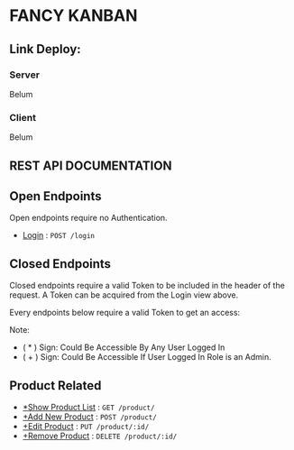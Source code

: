 # FANCY KANBAN

## Link Deploy:
### Server
  Belum
### Client
  Belum
## REST API DOCUMENTATION

## Open Endpoints

Open endpoints require no Authentication.

* [Login](./APIDocs/user/login.md) : `POST /login`

## Closed Endpoints

Closed endpoints require a valid Token to be included in the header of the
request. A Token can be acquired from the Login view above. 

Every endpoints below require a valid Token to get an access:

Note: 
* ( * ) Sign: Could Be Accessible By Any User Logged In
* ( + ) Sign: Could Be Accessible If User Logged In Role is an Admin. 

## Product Related

* [*Show Product List](./APIDocs/product/GetProduct.md) : `GET /product/`
* [+Add New Product](./APIDocs/product/AddProduct.md) : `POST /product/`
* [+Edit Product](./APIDocs/product/EditProduct.md) : `PUT /product/:id/`
* [+Remove Product](./APIDocs/product/RemoveProduct.md) : `DELETE /product/:id/`
